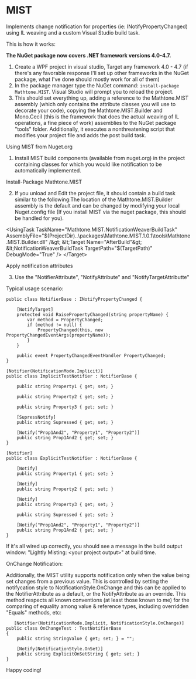 # MIST
Implements change notification for properties (ie: INotifyPropertyChanged) using IL weaving and a custom Visual Studio build task.

This is how it works:

**The NuGet package now covers .NET framework versions 4.0-4.7.**

1. Create a WPF project in visual studio, Target any framework 4.0 - 4.7 (if there's any favorable response I'll set up other frameworks in the NuGet package, what I've done should mostly work for all of them)
2. In the package manager type the NuGet command: `install-package Mathtone.MIST`. Visual Studio will prompt you to reload the project.
3. This should set everything up, adding a reference to the Mathtone.MIST assembly (which only contains the attribute classes you will use to decorate your code), copying the Mathtone.MIST.Builder and Mono.Cecil (this is the framework that does the actual weaving of IL operations, a fine piece of work) assemblies to the NuGet package "tools" folder.  Additionally, it executes a nonthreatening script that modifies your project file and adds the post build task.

Using MIST from Nuget.org

1. Install MIST build components (available from nuget.org) in the project containing classes for which you would like notification to be automatically implemented.

Install-Package Mathtone.MIST

2. If you unload and Edit the project file, it should contain a build task similar to the following:The location of the Mathtone.MIST.Builder assembly is the default and can be changed by modifying your local Nuget.config file (If you install MIST via the nuget package, this should be handled for you).

&lt;UsingTask TaskName="Mathtone.MIST.NotificationWeaverBuildTask"      AssemblyFile="$(ProjectDir)..\packages\Mathtone.MIST.1.0.1\tools\Mathtone.MIST.Builder.dll" /&gt;
   &lt;Target Name="AfterBuild"&gt;
   &lt;NotificationWeaverBuildTask TargetPath="$(TargetPath)" DebugMode="True" /&gt;
&lt;/Target&gt;

Apply notification attributes

3. Use the "NotifierAttribute", "NotifyAttribute" and "NotifyTargetAttributte"

Typical usage scenario:

    public class NotifierBase : INotifyPropertyChanged {

		[NotifyTarget]
		protected void RaisePropertyChanged(string propertyName) {
			var method = PropertyChanged;
			if (method != null) {
				PropertyChanged(this, new PropertyChangedEventArgs(propertyName));
			}
		}

		public event PropertyChangedEventHandler PropertyChanged;
    }

	[Notifier(NotificationMode.Implicit)]
	public class ImplicitTestNotifier : NotifierBase {

		public string Property1 { get; set; }

		public string Property2 { get; set; }

		public string Property3 { get; set; }

		[SupressNotify]
		public string Supressed { get; set; }

		[Notify("Prop1And2", "Property1", "Property2")]
		public string Prop1And2 { get; set; }
	}

	[Notifier]
	public class ExplicitTestNotifier : NotifierBase {

		[Notify]
		public string Property1 { get; set; }

		[Notify]
		public string Property2 { get; set; }

		[Notify]
		public string Property3 { get; set; }

		public string Supressed { get; set; }

		[Notify("Prop1And2", "Property1", "Property2")]
		public string Prop1And2 { get; set; }
	}

If it's all wired up correctly, you should see a message in the build output window: "Lightly Misting: &lt;your project output&gt;" at build time.

OnChange Notification:

Additionally, the MIST utility supports notification only when the value being set changes from a previous value.  This is controlled by setting the notifycation style to NotificationStyle.OnChange and this can be applied to the NotifierAttribute as a default, or the NotifyAttribute as an override.  This method respects all known conventions (at least those known to me) for the comparing of equality among value & reference types, including overridden "Equals" methods, etc:
        
       [Notifier(NotificationMode.Implicit, NotificationStyle.OnChange)]
	public class OnChangeTest : TestNotifierBase
	{
		public string StringValue { get; set; } = "";

		[Notify(NotificationStyle.OnSet)]
		public string ExplicitOnSetString { get; set; }
	}

Happy coding!
